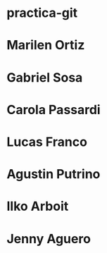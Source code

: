 # practica-git

# Marilen Ortiz

# Gabriel Sosa

# Carola Passardi

# Lucas Franco

# Agustin Putrino

# Ilko Arboit

# Jenny Aguero